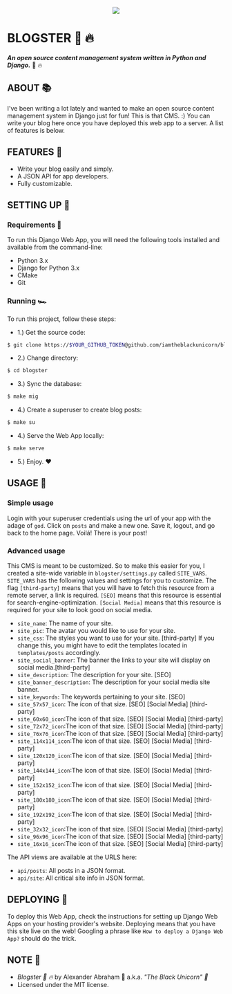<p align="center">
 <img src="https://s3.envato.com/files/244747693/K-199-Eye-06341wf.jpg"/>
</p>

# BLOGSTER :pill: :fire:

***An open source content management system written in Python and Django.*** :pill: :fire:

## ABOUT :books:

I've been writing a lot lately and wanted to make an open source content management system in Django just for fun! This is that CMS. :) You can write your blog here once you have deployed this web app to a server. A list of features is below.

## FEATURES :test_tube:

- Write your blog easily and simply.
- A JSON API for app developers.
- Fully customizable.

## SETTING UP :hammer:

### Requirements :school_satchel:

To run this Django Web App, you will need the following tools installed and available from the command-line:

- Python 3.x
- Django for Python 3.x
- CMake
- Git

### Running :racing_car:

To run this project, follow these steps:

- 1.) Get the source code:

```bash
$ git clone https://$YOUR_GITHUB_TOKEN@github.com/iamtheblackunicorn/blogster.git
```

- 2.) Change directory:

```bash
$ cd blogster
```

- 3.) Sync the database:

```bash
$ make mig
```

- 4.) Create a superuser to create blog posts:

```bash
$ make su
```

- 4.) Serve the Web App locally:

```bash
$ make serve
```

- 5.) Enjoy. :heart:

## USAGE :hammer:

### Simple usage

Login with your superuser credentials using the url of your app with the adage of `god`. Click on `posts` and make a new one.
Save it, logout, and go back to the home page. Voilá! There is your post!

### Advanced usage

This CMS is meant to be customized. So to make this easier for you, I created a site-wide variable in `blogster/settings.py` called `SITE_VARS`. `SITE_VARS` has the following values and settings for you to customize. The flag `[third-party]` means that you will have to fetch this resource from a remote server, a link is required. `[SEO]` means that this resource is essential for search-engine-optimization. `[Social Media]` means that this resource is required for your site to look good on social media.

- `site_name`: The name of your site.
- `site_pic`: The avatar you would like to use for your site.
- `site_css`: The styles you want to use for your site. [third-party] If you change this, you might have to edit the templates located in `templates/posts` accordingly.
- `site_social_banner`: The banner the links to your site will display on social media.[third-party]
- `site_description`: The description for your site. [SEO]
- `site_banner_description`: The description for your social media site banner.
- `site_keywords`: The keywords pertaining to your site. [SEO]
- `site_57x57_icon`: The icon of that size. [SEO] [Social Media] [third-party]
- `site_60x60_icon`:The icon of that size. [SEO] [Social Media]  [third-party]
- `site_72x72_icon`:The icon of that size. [SEO] [Social Media] [third-party]
- `site_76x76_icon`:The icon of that size. [SEO] [Social Media] [third-party]
- `site_114x114_icon`:The icon of that size. [SEO] [Social Media] [third-party]
- `site_120x120_icon`:The icon of that size. [SEO] [Social Media] [third-party]
- `site_144x144_icon`:The icon of that size. [SEO] [Social Media] [third-party]
- `site_152x152_icon`:The icon of that size. [SEO] [Social Media] [third-party]
- `site_180x180_icon`:The icon of that size. [SEO] [Social Media] [third-party]
- `site_192x192_icon`:The icon of that size. [SEO] [Social Media] [third-party]
- `site_32x32_icon`:The icon of that size. [SEO] [Social Media] [third-party]
- `site_96x96_icon`:The icon of that size. [SEO] [Social Media] [third-party]
- `site_16x16_icon`:The icon of that size. [SEO] [Social Media] [third-party]

The API views are available at the URLS here:

- `api/posts`: All posts in a JSON format.
- `api/site`: All critical site info in JSON format.

## DEPLOYING :rocket:

To deploy this Web App, check the instructions for setting up Django Web Apps on your hosting provider's website. Deploying means that you have this site live on the web! Googling a phrase like `How to deploy a Django Web App?` should do the trick.

## NOTE :scroll:

- *Blogster :pill: :fire:* by Alexander Abraham :black_heart: a.k.a. *"The Black Unicorn" :unicorn:*
- Licensed under the MIT license.
